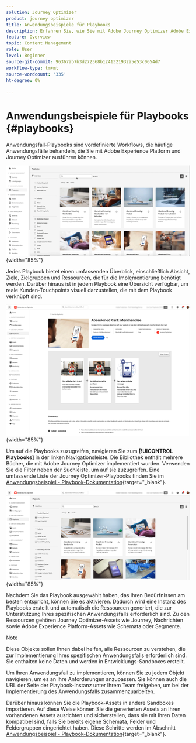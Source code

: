 ```yaml
---
solution: Journey Optimizer
product: journey optimizer
title: Anwendungsbeispiele für Playbooks
description: Erfahren Sie, wie Sie mit Adobe Journey Optimizer Adobe Experience Platform Use Case Playbooks nutzen können.
feature: Overview
topic: Content Management
role: User
level: Beginner
source-git-commit: 96367ab7b3d272368b1241321932a5e53c0654d7
workflow-type: tm+mt
source-wordcount: '335'
ht-degree: 0%

---
```


# Anwendungsbeispiele für Playbooks {#playbooks}

Anwendungsfall-Playbooks sind vordefinierte Workflows, die häufige Anwendungsfälle behandeln, die Sie mit Adobe Experience Platform und Journey Optimizer ausführen können.

![animiertes Bild, das Nutzungsszenario-Playbooks zeigt](../rn/assets/do-not-localize/playbooks.gif){width="85%"}

Jedes Playbook bietet einen umfassenden Überblick, einschließlich Absicht, Ziele, Zielgruppen und Ressourcen, die für die Implementierung benötigt werden. Darüber hinaus ist in jedem Playbook eine Übersicht verfügbar, um reale Kunden-Touchpoints visuell darzustellen, die mit dem Playbook verknüpft sind.

![Abgebrochenes Warenkorb-Playbook in der Ansicht der Entdeckungsbücher](assets/playbooks-detail.png){width="85%"}

Um auf die Playbooks zuzugreifen, navigieren Sie zum **[!UICONTROL Playbooks]** in der linken Navigationsleiste. Die Bibliothek enthält mehrere Bücher, die mit Adobe Journey Optimizer implementiert wurden. Verwenden Sie die Filter neben der Suchleiste, um auf sie zuzugreifen. Eine umfassende Liste der Journey Optimizer-Playbooks finden Sie im [Anwendungsbeispiel - Playbook-Dokumentation](https://experienceleague.adobe.com/docs/experience-platform/use-case-playbooks/playbooks/playbooks-list.html){target="_blank"}.

![Playbook-Liste mit geöffnetem Filterbereich](assets/playbooks-filter.png){width="85%"}

Nachdem Sie das Playbook ausgewählt haben, das Ihren Bedürfnissen am besten entspricht, können Sie es aktivieren. Dadurch wird eine Instanz des Playbooks erstellt und automatisch die Ressourcen generiert, die zur Unterstützung Ihres spezifischen Anwendungsfalls erforderlich sind. Zu den Ressourcen gehören Journey Optimizer-Assets wie Journey, Nachrichten sowie Adobe Experience Platform-Assets wie Schemata oder Segmente.

>[!NOTE]
>
>Diese Objekte sollen Ihnen dabei helfen, alle Ressourcen zu verstehen, die zur Implementierung Ihres spezifischen Anwendungsfalls erforderlich sind. Sie enthalten keine Daten und werden in Entwicklungs-Sandboxes erstellt.

Um Ihren Anwendungsfall zu implementieren, können Sie zu jedem Objekt navigieren, um es an Ihre Anforderungen anzupassen. Sie können auch die URL der Seite der Playbook-Instanz unter Ihrem Team freigeben, um bei der Implementierung des Anwendungsfalls zusammenzuarbeiten.

Darüber hinaus können Sie die Playbook-Assets in andere Sandboxes importieren. Auf diese Weise können Sie die generierten Assets an Ihren vorhandenen Assets ausrichten und sicherstellen, dass sie mit Ihren Daten kompatibel sind, falls Sie bereits eigene Schemata, Felder und Feldergruppen eingerichtet haben. Diese Schritte werden im Abschnitt [Anwendungsbeispiel - Playbook-Dokumentation](https://experienceleague.adobe.com/docs/experience-platform/use-case-playbooks/playbooks/data-awareness.html){target="_blank"}.
